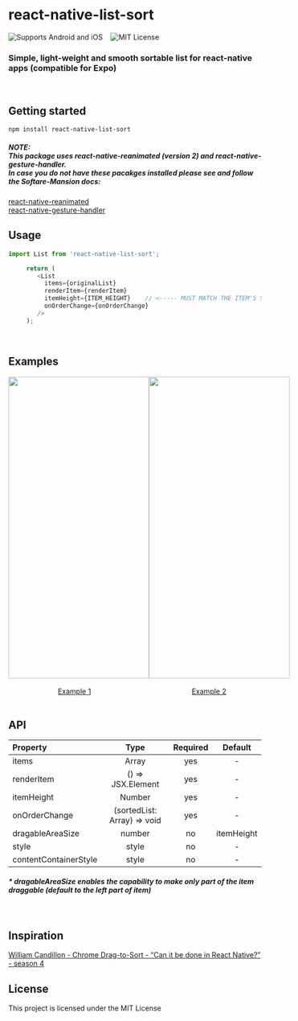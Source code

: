 # react-native-list-sort
![Supports Android and iOS](https://img.shields.io/badge/platforms-android%20|%20ios-blue.svg) &nbsp;&nbsp;
![MIT License](https://img.shields.io/npm/l/react-native-range-slider-expo?color=red)
### Simple, light-weight and smooth sortable list for react-native apps (compatible for Expo)
<br/>

## Getting started
`npm install react-native-list-sort`
<br/>
##### NOTE:<br/>This package uses react-native-reanimated (version 2) and react-native-gesture-handler.<br/>In case you do not have these pacakges installed please see and follow the Softare-Mansion docs:
<a href="https://docs.swmansion.com/react-native-reanimated/docs/fundamentals/installation/" target="_blank">react-native-reanimated</a>
<br/>
<a href="https://docs.swmansion.com/react-native-gesture-handler/docs/" target="_blank">react-native-gesture-handler</a>
<br/>

## Usage
```javascript
import List from 'react-native-list-sort';
```
```javascript
     return (
        <List
          items={originalList}
          renderItem={renderItem}
          itemHeight={ITEM_HEIGHT}    // <----- MUST MATCH THE ITEM'S STYLE HEIGHT
          onOrderChange={onOrderChange}
        />
     );
```

<br/>

## Examples
<div style="display:flex;flex-direction:row">
    <kbd>
      <img src="https://user-images.githubusercontent.com/37651196/137317349-41695ec8-0152-4f73-bc4f-bbb05413768f.gif" height="600" width="280" />
    </kbd>
    <kbd>
      <img src="https://user-images.githubusercontent.com/37651196/137318224-5b68ad4b-7ff1-4a90-b36e-d19fc9154991.gif" height="600" width="280" />
    </kbd>
</div>
<br/>
<div style="display:flex;flex-direction:row">
   &nbsp &nbsp &nbsp &nbsp &nbsp &nbsp &nbsp &nbsp &nbsp &nbsp &nbsp &nbsp &nbsp  
    <a href="https://github.com/D10S60948/react-native-list-sort/blob/main/examples/Example_1.tsx" target="_blank">Example 1</a>
   &nbsp &nbsp &nbsp &nbsp &nbsp &nbsp &nbsp &nbsp &nbsp &nbsp &nbsp &nbsp &nbsp &nbsp &nbsp &nbsp &nbsp &nbsp &nbsp &nbsp &nbsp &nbsp &nbsp &nbsp &nbsp &nbsp
    <a href="https://github.com/D10S60948/react-native-list-sort/blob/main/examples/Example_2.tsx" target="_blank">Example 2</a>
</div>
<br/>

## API
| Property | Type | Required | Default |
| :---     |:----:|  :-----: | :-----: | 
| items | Array | yes | - |
| renderItem | () => JSX.Element | yes | - |
| itemHeight | Number | yes | - |
| onOrderChange | (sortedList: Array) => void | yes | - |
| dragableAreaSize | number | no | itemHeight |
| style | style | no | - |
| contentContainerStyle | style | no | - |

##### * dragableAreaSize enables the capability to make only part of the item draggable (default to the left part of item)
<br/>

## Inspiration
<a href="https://www.youtube.com/watch?v=-39OEXk_mWc" target="_blank">William Candillon - Chrome Drag-to-Sort - “Can it be done in React Native?” - season 4</a>
<br/>

## License
This project is licensed under the MIT License
